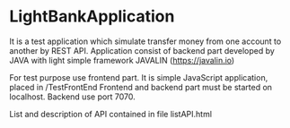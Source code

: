 # LightBankApplication 
It is a test application which simulate transfer money from one account to another by REST API.
Application consist of backend part developed by JAVA with light simple framework JAVALIN (https://javalin.io)

For test purpose use frontend part. It is simple JavaScript application, placed in /TestFrontEnd
Frontend and backend part must be started on localhost. Backend use port 7070.

List and description of API contained in file listAPI.html
